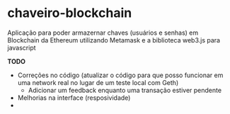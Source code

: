 # chaveiro-blockchain
<p> Aplicação para poder armazernar chaves (usuários e senhas) em Blockchain da Ethereum utilizando Metamask e a biblioteca web3.js para javascript</p>

<b>TODO</b>
<ul>
    <li> Correções no código (atualizar o código para que posso funcionar em uma network real no lugar de um teste local com Geth) 
        <ul>
            <li> Adicionar um feedback enquanto uma transação estiver pendente </li>
        </ul>
    </li>
    <li> Melhorias na interface (resposividade) </li>
    <li>  </li>
</ul> 

